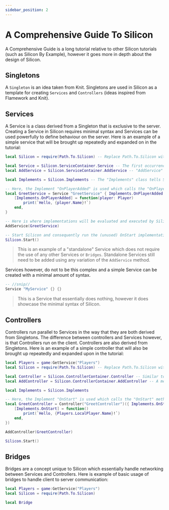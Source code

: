 ```yaml
---
sidebar_position: 2
---
```


# A Comprehensive Guide To Silicon
A Comprehensive Guide is a long tutorial relative to other Silicon tutorials (such as Silicon By Example), however it goes more in depth about the design of Silicon.

## Singletons
A `Singleton` is an idea taken from Knit.
Singletons are used in Silicon as a template for creating `Services` and `Controllers` (ideas inspired from Flamework and Knit).

## Services
A Service is a class derived from a Singleton that is exclusive to the server.
Creating a Service in Silicon requires minimal syntax and Services can be used powerfully to define behaviour on the server.
Here is an example of a simple service that will be brought up repeatedly and expanded on in the tutorial:

```lua
local Silicon = require(Path.To.Silicon) -- Replace Path.To.Silicon with the actual Silicon path (preferably absolute).

local Service = Silicon.ServiceContainer.Service -- The first occurrence of "Service" is a table that holds public methods in the Service class, the second occurrence of "Service" is the method that creates a new Service.
local AddService = Silicon.ServiceContainer.AddService -- "AddService" is a method that tells Silicon to add a service and execute its Implementations.

local Implements = Silicon.Implements -- The "Implements" class tells Silicon to hook to certain methods in a Singleton to run them under certain conditions, essentially "implementing" certain methods.

-- Here, the Implement "OnPlayerAdded" is used which calls the "OnPlayerAdded" method of the Service when a new player joins the experience.
local GreetService = Service "GreetService" { Implements.OnPlayerAdded } {
	[Implements.OnPlayerAdded] = function(player: Player)
		print(`Hello, {player.Name}!`)
	end,
}

-- Here is where implementations will be evaluated and executed by Silicon.
AddService(GreetService)

-- Start Silicon and consequently run the (unused) OnStart implementation.
Silicon.Start()
```
> This is an example of a "standalone" Service which does not require the use of any other Services or `Bridges`.
> Standalone Services still need to be added using any variation of the `AddService` method.

Services however, do not to be this complex and a simple Service can be created with a minimal amount of syntax.

```lua
-- //snip//
Service "MyService" {} {}
```
> This is a Service that essentially does nothing, however it does showcase the minimal syntax of Silicon.

## Controllers
Controllers run parallel to Services in the way that they are both derived from Singletons.
The difference between controllers and Services however, is that Controllers run on the client.
Controllers are also derived from Singletons.
Here is an example of a simple controller that will also be brought up repeatedly and expanded upon in the tutorial:

```lua
local Players = game:GetService("Players")
local Silicon = require(Path.To.Silicon) -- Replace Path.To.Silicon with the actual Silicon path (preferably absolute).

local Controller = Silicon.ControllerContainer.Controller -- Similar to Services, Controllers are contained in the Controller table under Silicon.
local AddController = Silicon.ControllerContainer.AddController -- A method in the Controller table equivalent to AddService on the server.

local Implements = Silicon.Implements

-- Here, the Implement "OnStart" is used which calls the "OnStart" method of the Controller when Silicon starts on the client.
local GreetController = Controller("GreetController")({ Implements.OnStart })({
	[Implements.OnStart] = function()
		print(`Hello, {Players.LocalPlayer.Name}!`)
	end,
})

AddController(GreetController)

Silicon.Start()
```

## Bridges
Bridges are a concept unique to Silicon which essentially handle networking between Services and Controllers.
Here is example of basic usage of bridges to handle client to server communication:

```lua
local Players = game:GetService("Players")
local Silicon = require(Path.To.Silicon)

local Bridge 
```
